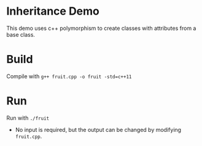 # Inheritance Demo
This demo uses c++ polymorphism to create classes with attributes from a base class.

# Build
Compile with `g++ fruit.cpp -o fruit -std=c++11`

# Run
Run with `./fruit`
- No input is required, but the output can be changed by modifying `fruit.cpp`.
